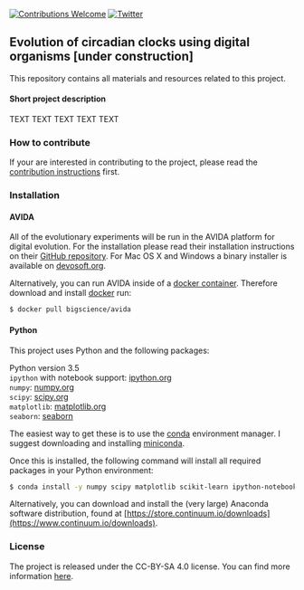 [![Contributions Welcome](https://img.shields.io/badge/contributions-welcome-brightgreen.svg?style=flat)](https://github.com/schmelling/clock_evo/issues)
[![Twitter](https://img.shields.io/badge/Tweet-@DerSchmelling-green.svg?style=social)](https://twitter.com/derschmelling)

## Evolution of circadian clocks using digital organisms [under construction]

This repository contains all materials and resources related to this project. 

#### Short project description

TEXT TEXT TEXT TEXT TEXT

### How to contribute

If your are interested in contributing to the project, please read the [contribution instructions](https://github.com/schmelling/clock_evo/blob/master/CONTRIBUTING.md) first.

### Installation

#### AVIDA

All of the evolutionary experiments will be run in the AVIDA platform for digital evolution. For the installation please read their installation instructions on their [GitHub repository](https://github.com/devosoft/avida). For Mac OS X and Windows a binary installer is available on [devosoft.org](http://avida.devosoft.org).

Alternatively, you can run AVIDA inside of a [docker container](https://www.docker.com/what-docker). Therefore download and install [docker](https://www.docker.com/products/overview) run:

```bash
$ docker pull bigscience/avida
```

#### Python

This project uses Python and the following packages:

Python version 3.5  
`ipython` with notebook support: [ipython.org](http://ipython.org)  
`numpy`: [numpy.org](http://www.numpy.org)  
`scipy`: [scipy.org](http://www.scipy.org)  
`matplotlib`: [matplotlib.org](http://matplotlib.org)    
`seaborn`: [seaborn](https://stanford.edu/~mwaskom/software/seaborn/)

The easiest way to get these is to use the [conda](https://www.continuum.io/why-anaconda) environment manager. I suggest downloading and installing [miniconda](http://conda.pydata.org/miniconda.html).

Once this is installed, the following command will install all required packages in your Python environment:

```bash
$ conda install -y numpy scipy matplotlib scikit-learn ipython-notebook seaborn
```

Alternatively, you can download and install the (very large) Anaconda software distribution, found at [https://store.continuum.io/downloads](https://www.continuum.io/downloads).

### License

The project is released under the CC-BY-SA 4.0 license. You can find more information [here](https://github.com/schmelling/clock_evo/blob/master/LICENSE.md).
